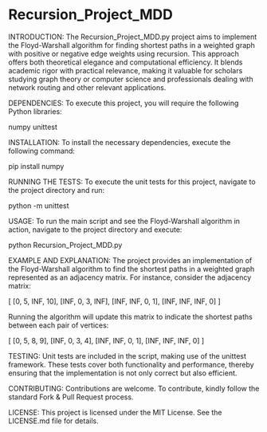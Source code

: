 # Recursion_Project_MDD

INTRODUCTION:
The Recursion_Project_MDD.py project aims to implement the Floyd-Warshall algorithm for finding shortest paths in a weighted graph with positive or negative edge weights using recursion. This approach offers both theoretical elegance and computational efficiency. It blends academic rigor with practical relevance, making it valuable for scholars studying graph theory or computer science and professionals dealing with network routing and other relevant applications.

DEPENDENCIES:
To execute this project, you will require the following Python libraries:

numpy
unittest

INSTALLATION:
To install the necessary dependencies, execute the following command:

pip install numpy

RUNNING THE TESTS:
To execute the unit tests for this project, navigate to the project directory and run:

python -m unittest

USAGE:
To run the main script and see the Floyd-Warshall algorithm in action, navigate to the project directory and execute:

python Recursion_Project_MDD.py

EXAMPLE AND EXPLANATION:
The project provides an implementation of the Floyd-Warshall algorithm to find the shortest paths in a weighted graph represented as an adjacency matrix. For instance, consider the adjacency matrix:

[
    [0, 5, INF, 10],
    [INF, 0, 3, INF],
    [INF, INF, 0, 1],
    [INF, INF, INF, 0]
]

Running the algorithm will update this matrix to indicate the shortest paths between each pair of vertices:

[
    [0, 5, 8, 9],
    [INF, 0, 3, 4],
    [INF, INF, 0, 1],
    [INF, INF, INF, 0]
]

TESTING:
Unit tests are included in the script, making use of the unittest framework. These tests cover both functionality and performance, thereby ensuring that the implementation is not only correct but also efficient.

CONTRIBUTING:
Contributions are welcome. To contribute, kindly follow the standard Fork & Pull Request process.

LICENSE:
This project is licensed under the MIT License. See the LICENSE.md file for details.